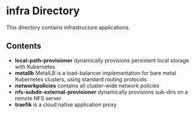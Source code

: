 # infra Directory

This directory contains infrastructure applications.

## Contents

- **local-path-provisioner** dynamically provisions persistent local storage with Kubernetes
- **metallb** MetalLB is a load-balancer implementation for bare metal Kubernetes clusters, using standard routing protocols
- **networkpolicies** contains all cluster-wide network policies
- **nfs-subdir-external-provisioner** dynamically provisions sub-dirs on a remote NFS server
- **traefik** is a cloud native application proxy
